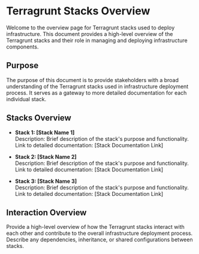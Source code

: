 # Terragrunt Stacks Overview <!-- {docsify-ignore} -->

Welcome to the overview page for Terragrunt stacks used to deploy infrastructure. This document provides a high-level overview of the Terragrunt stacks and their role in managing and deploying infrastructure components.

## Purpose <!-- {docsify-ignore} -->

The purpose of this document is to provide stakeholders with a broad understanding of the Terragrunt stacks used in infrastructure deployment process. It serves as a gateway to more detailed documentation for each individual stack.

## Stacks Overview <!-- {docsify-ignore} -->

- **Stack 1: [Stack Name 1]**  
  Description: Brief description of the stack's purpose and functionality.  
  Link to detailed documentation: [Stack Documentation Link]

- **Stack 2: [Stack Name 2]**  
  Description: Brief description of the stack's purpose and functionality.  
  Link to detailed documentation: [Stack Documentation Link]

- **Stack 3: [Stack Name 3]**  
  Description: Brief description of the stack's purpose and functionality.  
  Link to detailed documentation: [Stack Documentation Link]

## Interaction Overview <!-- {docsify-ignore} -->

Provide a high-level overview of how the Terragrunt stacks interact with each other and contribute to the overall infrastructure deployment process. Describe any dependencies, inheritance, or shared configurations between stacks.